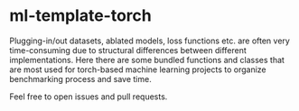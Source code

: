 # ml-template-torch
Plugging-in/out datasets, ablated models, loss functions etc. are often very time-consuming due to structural differences between different implementations. Here there are some bundled functions and classes that are most used for torch-based machine learning projects to organize benchmarking process and save time.

Feel free to open issues and pull requests.
